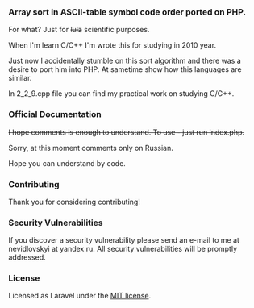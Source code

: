 ### Array sort in ASCII-table symbol code order ported on PHP.

For what? Just for ~~lulz~~ scientific purposes.

When I'm learn C/C++ I'm wrote this for studying in 2010 year.

Just now I accidentally stumble on this sort algorithm and there was a desire to port him into PHP.
At sametime show how this languages are similar.

In 2_2_9.cpp file you can find my practical work on studying C/C++.

### Official Documentation

~~I hope comments is enough to understand. To use - just run index.php.~~

Sorry, at this moment comments only on Russian.

Hope you can understand by code.

### Contributing

Thank you for considering contributing!

### Security Vulnerabilities

If you discover a security vulnerability please send an e-mail to me at nevidlovskyi at yandex.ru. All security vulnerabilities will be promptly addressed.

### License

Licensed as Laravel under the [MIT license](http://opensource.org/licenses/MIT).